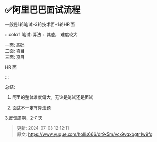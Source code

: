 # ✅阿里巴巴面试流程

一般是1轮笔试+3轮技术面+1轮HR 面 		



:::color1
笔试: 算法 + 其他， 难度较大 

一面: 基础  
二面: 项目  
三面: 项目 

HR 面 

:::



总结:

  
1. 阿里的整体难度偏大，无论是笔试还是面试 



2. 面试不一定有算法题

  
3.反馈周期，2-7 天 

 				

 			

 		

 	 



> 更新: 2024-07-08 12:12:11  
> 原文: <https://www.yuque.com/hollis666/dr9x5m/vcx9vqxbgtn1w9fg>